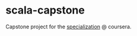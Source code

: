 # scala-capstone
Capstone project for the [specialization](https://www.coursera.org/specializations/scala) @ coursera.
